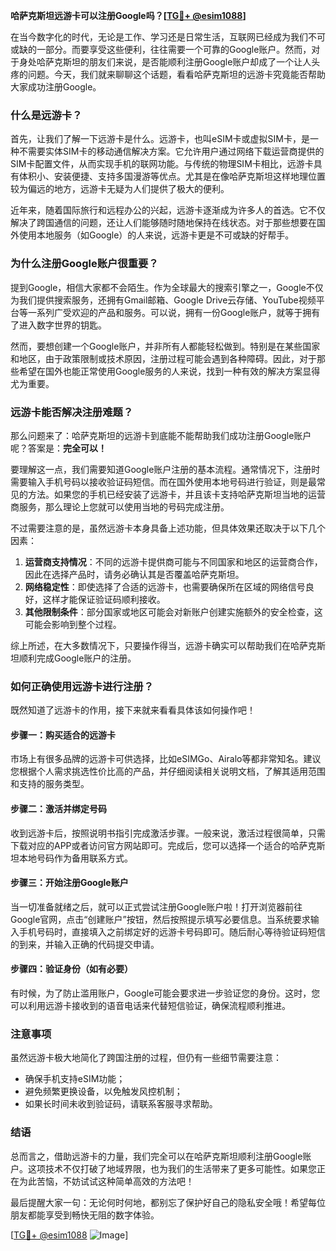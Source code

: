 **哈萨克斯坦远游卡可以注册Google吗？[[TG💪+ @esim1088](https://t.me/s/esim1088)]**

在当今数字化的时代，无论是工作、学习还是日常生活，互联网已经成为我们不可或缺的一部分。而要享受这些便利，往往需要一个可靠的Google账户。然而，对于身处哈萨克斯坦的朋友们来说，是否能顺利注册Google账户却成了一个让人头疼的问题。今天，我们就来聊聊这个话题，看看哈萨克斯坦的远游卡究竟能否帮助大家成功注册Google。

### **什么是远游卡？**

首先，让我们了解一下远游卡是什么。远游卡，也叫eSIM卡或虚拟SIM卡，是一种不需要实体SIM卡的移动通信解决方案。它允许用户通过网络下载运营商提供的SIM卡配置文件，从而实现手机的联网功能。与传统的物理SIM卡相比，远游卡具有体积小、安装便捷、支持多国漫游等优点。尤其是在像哈萨克斯坦这样地理位置较为偏远的地方，远游卡无疑为人们提供了极大的便利。

近年来，随着国际旅行和远程办公的兴起，远游卡逐渐成为许多人的首选。它不仅解决了跨国通信的问题，还让人们能够随时随地保持在线状态。对于那些想要在国外使用本地服务（如Google）的人来说，远游卡更是不可或缺的好帮手。

### **为什么注册Google账户很重要？**

提到Google，相信大家都不会陌生。作为全球最大的搜索引擎之一，Google不仅为我们提供搜索服务，还拥有Gmail邮箱、Google Drive云存储、YouTube视频平台等一系列广受欢迎的产品和服务。可以说，拥有一份Google账户，就等于拥有了进入数字世界的钥匙。

然而，要想创建一个Google账户，并非所有人都能轻松做到。特别是在某些国家和地区，由于政策限制或技术原因，注册过程可能会遇到各种障碍。因此，对于那些希望在国外也能正常使用Google服务的人来说，找到一种有效的解决方案显得尤为重要。

### **远游卡能否解决注册难题？**

那么问题来了：哈萨克斯坦的远游卡到底能不能帮助我们成功注册Google账户呢？答案是：**完全可以！**

要理解这一点，我们需要知道Google账户注册的基本流程。通常情况下，注册时需要输入手机号码以接收验证码短信。而在国外使用本地号码进行验证，则是最常见的方法。如果您的手机已经安装了远游卡，并且该卡支持哈萨克斯坦当地的运营商服务，那么理论上您就可以使用当地的号码完成注册。

不过需要注意的是，虽然远游卡本身具备上述功能，但具体效果还取决于以下几个因素：

1. **运营商支持情况**：不同的远游卡提供商可能与不同国家和地区的运营商合作，因此在选择产品时，请务必确认其是否覆盖哈萨克斯坦。
2. **网络稳定性**：即使选择了合适的远游卡，也需要确保所在区域的网络信号良好，这样才能保证验证码顺利接收。
3. **其他限制条件**：部分国家或地区可能会对新账户创建实施额外的安全检查，这可能会影响到整个过程。

综上所述，在大多数情况下，只要操作得当，远游卡确实可以帮助我们在哈萨克斯坦顺利完成Google账户的注册。

### **如何正确使用远游卡进行注册？**

既然知道了远游卡的作用，接下来就来看看具体该如何操作吧！

#### **步骤一：购买适合的远游卡**
市场上有很多品牌的远游卡可供选择，比如eSIMGo、Airalo等都非常知名。建议您根据个人需求挑选性价比高的产品，并仔细阅读相关说明文档，了解其适用范围和支持的服务类型。

#### **步骤二：激活并绑定号码**
收到远游卡后，按照说明书指引完成激活步骤。一般来说，激活过程很简单，只需下载对应的APP或者访问官方网站即可。完成后，您可以选择一个适合的哈萨克斯坦本地号码作为备用联系方式。

#### **步骤三：开始注册Google账户**
当一切准备就绪之后，就可以正式尝试注册Google账户啦！打开浏览器前往Google官网，点击“创建账户”按钮，然后按照提示填写必要信息。当系统要求输入手机号码时，直接填入之前绑定好的远游卡号码即可。随后耐心等待验证码短信的到来，并输入正确的代码提交申请。

#### **步骤四：验证身份（如有必要）**
有时候，为了防止滥用账户，Google可能会要求进一步验证您的身份。这时，您可以利用远游卡接收到的语音电话来代替短信验证，确保流程顺利推进。

### **注意事项**
虽然远游卡极大地简化了跨国注册的过程，但仍有一些细节需要注意：

- 确保手机支持eSIM功能；
- 避免频繁更换设备，以免触发风控机制；
- 如果长时间未收到验证码，请联系客服寻求帮助。

### **结语**

总而言之，借助远游卡的力量，我们完全可以在哈萨克斯坦顺利注册Google账户。这项技术不仅打破了地域界限，也为我们的生活带来了更多可能性。如果您正在为此苦恼，不妨试试这种简单高效的方法吧！

最后提醒大家一句：无论何时何地，都别忘了保护好自己的隐私安全哦！希望每位朋友都能享受到畅快无阻的数字体验。

[[TG💪+ @esim1088](https://t.me/s/esim1088) ![Image](https://i.postimg.cc/4NQfJmqS/Snipaste-2025-05-13-00-14-12.png)]